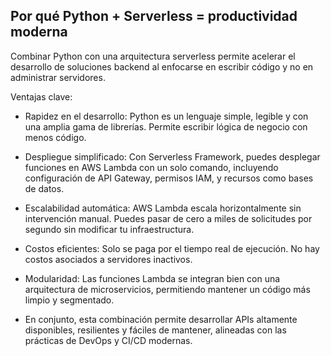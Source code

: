 ## Por qué Python + Serverless = productividad moderna
Combinar Python con una arquitectura serverless permite acelerar el desarrollo de soluciones backend al enfocarse en escribir código y no en administrar servidores.

Ventajas clave:

* Rapidez en el desarrollo: Python es un lenguaje simple, legible y con una amplia gama de librerías. Permite escribir lógica de negocio con menos código.

* Despliegue simplificado: Con Serverless Framework, puedes desplegar funciones en AWS Lambda con un solo comando, incluyendo configuración de API Gateway, permisos IAM, y recursos como bases de datos.

* Escalabilidad automática: AWS Lambda escala horizontalmente sin intervención manual. Puedes pasar de cero a miles de solicitudes por segundo sin modificar tu infraestructura.

* Costos eficientes: Solo se paga por el tiempo real de ejecución. No hay costos asociados a servidores inactivos.

* Modularidad: Las funciones Lambda se integran bien con una arquitectura de microservicios, permitiendo mantener un código más limpio y segmentado.

* En conjunto, esta combinación permite desarrollar APIs altamente disponibles, resilientes y fáciles de mantener, alineadas con las prácticas de DevOps y CI/CD modernas.